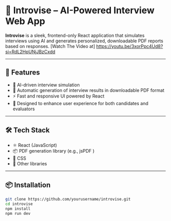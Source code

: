 # 🎤 Introvise – AI-Powered Interview Web App

**Introvise** is a sleek, frontend-only React application that simulates interviews using AI and generates personalized, downloadable PDF reports based on responses.
[Watch The Video at] https://youtu.be/3xorPpc4Ud8?si=RdL2HpUNjJBzCxdd



---

## 🚀 Features

- 🤖 AI-driven interview simulation
- 📄 Automatic generation of interview results in downloadable PDF format
- ⚡ Fast and responsive UI powered by React
- 🎯 Designed to enhance user experience for both candidates and evaluators

---

## 🛠️ Tech Stack

- ⚛️ React (JavaScript)
- 📦 PDF generation library (e.g., jsPDF ) 
- 🎨 CSS
- 🔧 Other libraries 

---

## 📦 Installation

```bash
git clone https://github.com/yourusername/introvise.git
cd introvise
npm install
npm run dev
